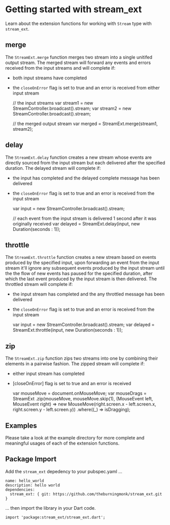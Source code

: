 # Getting started with stream_ext

Learn about the extension functions for working with `Stream` type with `stream_ext`.

## merge

The `StreamExt.merge` function merges two stream into a single unitifed output stream.
The merged stream will forward any events and errors received from the input streams and will complete if:
* both input streams have completed
* the `closeOnError` flag is set to true and an error is received from either input stream

    // the input streams
    var stream1   = new StreamController.broadcast().stream;
    var stream2   = new StreamController.broadcast().stream;

    // the merged output stream
    var merged	  = StreamExt.merge(stream1, stream2);

## delay

The `StreamExt.delay` function creates a new stream whose events are directly sourced from the input stream but each delivered after the specified duration.
The delayed stream will complete if:
* the input has completed and the delayed complete message has been delivered
* the `closeOnError` flag is set to true and an error is received from the input stream

    var input   = new StreamController.broadcast().stream;

	// each event from the input stream is delivered 1 second after it was originally received
    var delayed	= StreamExt.delay(input, new Duration(seconds : 1));

## throttle

The `StreamExt.throttle` function creates a new stream based on events produced by the specified input, upon forwarding an event from the input stream it'll ignore any subsequent events produced by the input stream until the the flow of new events has paused for the specified duration, after which the last event produced by the input stream is then delivered.
The throttled stream will complete if:
* the input stream has completed and the any throttled message has been delivered
* the `closeOnError` flag is set to true and an error is received from the input stream

    var input   = new StreamController.broadcast().stream;
    var delayed	= StreamExt.throttle(input, new Duration(seconds : 1));

## zip

The `StreamExt.zip` function zips two streams into one by combining their elements in a pairwise fashion.
The zipped stream will complete if:
* either input stream has completed
* [closeOnError] flag is set to true and an error is received

    var mouseMove = document.onMouseMove;
    var mouseDrags =
      StreamExt
        .zip(mouseMove,
             mouseMove.skip(1),
             (MouseEvent left, MouseEvent right) => new MouseMove(right.screen.x - left.screen.x, right.screen.y - left.screen.y))
        .where((_) => isDragging);


## Examples

Please take a look at the example directory for more complete and meaningful usages of each of the extension functions.

## Package Import

Add the `stream_ext` depedency to your pubspec.yaml ...

    name: hello_world
    description: hello world
    dependencies:
      stream_ext: { git: https://github.com/theburningmonk/stream_ext.git }

... then import the library in your Dart code.

    import 'package:stream_ext/stream_ext.dart';